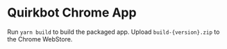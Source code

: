 # Quirkbot Chrome App

Run `yarn build` to build the packaged app.
Upload `build-{version}.zip` to the Chrome WebStore.
